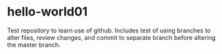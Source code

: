 # hello-world01
Test repository to learn use of github.
Includes test of using branches to alter files, review changes, and commit to separate branch before altering the master branch.
